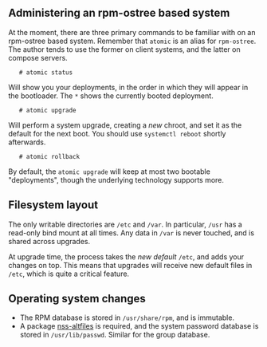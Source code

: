 ## Administering an rpm-ostree based system

At the moment, there are three primary commands to be familiar with on
an rpm-ostree based system.  Remember that `atomic` is an alias for
`rpm-ostree`.  The author tends to use the former on client systems,
and the latter on compose servers.
```
   # atomic status
```
Will show you your deployments, in the order in which they will appear
in the bootloader.  The `*` shows the currently booted deployment.
```
   # atomic upgrade
```
Will perform a system upgrade, creating a *new* chroot, and set it as
the default for the next boot.  You should use `systemctl reboot`
shortly afterwards.
```
   # atomic rollback
```
By default, the `atomic upgrade` will keep at most two bootable
"deployments", though the underlying technology supports more.

## Filesystem layout

The only writable directories are `/etc` and `/var`.  In particular,
`/usr` has a read-only bind mount at all times.  Any data in `/var` is
never touched, and is shared across upgrades. 

At upgrade time, the process takes the *new default* `/etc`, and adds
your changes on top.  This means that upgrades will receive new
default files in `/etc`, which is quite a critical feature.

## Operating system changes

 * The RPM database is stored in `/usr/share/rpm`, and is immutable.
 * A package [nss-altfiles](https://github.com/aperezdc/nss-altfiles) is required,
   and the system password database is stored in `/usr/lib/passwd`.  Similar
   for the group database.
